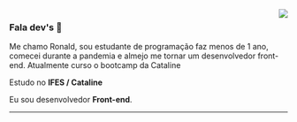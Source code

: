 <img align='right' src="https://github-readme-stats.vercel.app/api?username=sovietes&show_icons=true&title_color=783c00&text_color=af552e&icon_color=783c00&bg_color=f8efd4&cache_seconds=2300">

### Fala dev's :wave:

<p>

Me chamo Ronald, sou estudante de programação faz menos de 1 ano, comecei durante a pandemia e almejo me tornar um desenvolvedor front-end. Atualmente curso o bootcamp da Cataline 

Estudo no **IFES / Cataline**<br/>

Eu sou desenvolvedor **Front-end**.


</p>
<hr>
